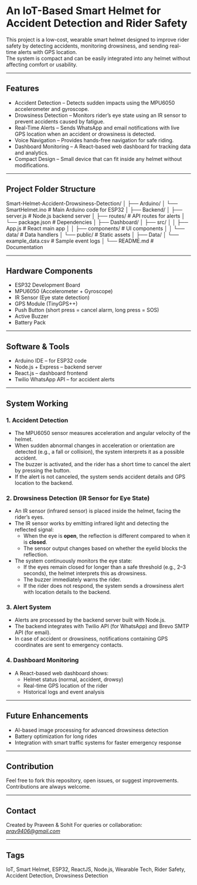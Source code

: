 # An IoT-Based Smart Helmet for Accident Detection and Rider Safety

This project is a low-cost, wearable smart helmet designed to improve rider safety by detecting accidents, monitoring drowsiness, and sending real-time alerts with GPS location.  
The system is compact and can be easily integrated into any helmet without affecting comfort or usability.

---

## Features
- Accident Detection – Detects sudden impacts using the MPU6050 accelerometer and gyroscope.  
- Drowsiness Detection – Monitors rider’s eye state using an IR sensor to prevent accidents caused by fatigue.  
- Real-Time Alerts – Sends WhatsApp and email notifications with live GPS location when an accident or drowsiness is detected.  
- Voice Navigation – Provides hands-free navigation for safe riding.  
- Dashboard Monitoring – A React-based web dashboard for tracking data and analytics.  
- Compact Design – Small device that can fit inside any helmet without modifications.  

---
## Project Folder Structure

Smart-Helmet-Accident-Drowsiness-Detection/
│
├── Arduino/
│   └── SmartHelmet.ino          # Main Arduino code for ESP32
│
├── Backend/
│   ├── server.js                # Node.js backend server
│   ├── routes/                  # API routes for alerts
│   └── package.json             # Dependencies
│
├── Dashboard/
│   ├── src/
│   │   ├── App.js               # React main app
│   │   ├── components/          # UI components
│   │   └── data/                # Data handlers
│   └── public/                  # Static assets
│
├── Data/
│   └── example_data.csv         # Sample event logs
│
└── README.md                    # Documentation

---

## Hardware Components
- ESP32 Development Board  
- MPU6050 (Accelerometer + Gyroscope)  
- IR Sensor (Eye state detection)  
- GPS Module (TinyGPS++)  
- Push Button (short press = cancel alarm, long press = SOS)  
- Active Buzzer  
- Battery Pack  

---

## Software & Tools
- Arduino IDE – for ESP32 code  
- Node.js + Express – backend server  
- React.js – dashboard frontend  
- Twilio WhatsApp API – for accident alerts  
---

## System Working

### 1. Accident Detection
- The MPU6050 sensor measures acceleration and angular velocity of the helmet.  
- When sudden abnormal changes in acceleration or orientation are detected (e.g., a fall or collision), the system interprets it as a possible accident.  
- The buzzer is activated, and the rider has a short time to cancel the alert by pressing the button.  
- If the alert is not canceled, the system sends accident details and GPS location to the backend.

### 2. Drowsiness Detection (IR Sensor for Eye State)
- An IR sensor (infrared sensor) is placed inside the helmet, facing the rider’s eyes.  
- The IR sensor works by emitting infrared light and detecting the reflected signal:  
  - When the eye is **open**, the reflection is different compared to when it is **closed**.  
  - The sensor output changes based on whether the eyelid blocks the reflection.  
- The system continuously monitors the eye state:  
  - If the eyes remain closed for longer than a safe threshold (e.g., 2–3 seconds), the helmet interprets this as drowsiness.  
  - The buzzer immediately warns the rider.  
  - If the rider does not respond, the system sends a drowsiness alert with location details to the backend.  

### 3. Alert System
- Alerts are processed by the backend server built with Node.js.  
- The backend integrates with Twilio API (for WhatsApp) and Brevo SMTP API (for email).  
- In case of accident or drowsiness, notifications containing GPS coordinates are sent to emergency contacts.  

### 4. Dashboard Monitoring
- A React-based web dashboard shows:  
  - Helmet status (normal, accident, drowsy)  
  - Real-time GPS location of the rider  
  - Historical logs and event analysis  

---

## Future Enhancements
- AI-based image processing for advanced drowsiness detection  
- Battery optimization for long rides  
- Integration with smart traffic systems for faster emergency response  

---

## Contribution
Feel free to fork this repository, open issues, or suggest improvements. Contributions are always welcome.  

---

## Contact
Created by Praveen & Sohit
For queries or collaboration: *prav9406@gmail.com*  

---

## Tags
IoT, Smart Helmet, ESP32, ReactJS, Node.js, Wearable Tech, Rider Safety, Accident Detection, Drowsiness Detection
